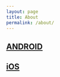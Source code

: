 ```yaml
---
layout: page
title: About
permalink: /about/
---
```



## [ANDROID](about-android.md)

## [iOS](about-ios.md)
